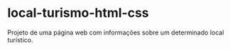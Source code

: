 # local-turismo-html-css
Projeto de uma página web com informações sobre um determinado local turístico.
